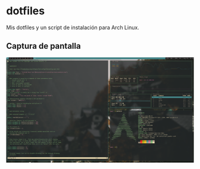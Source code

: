 # dotfiles
Mis dotfiles y un script de instalación para Arch Linux.
## Captura de pantalla
![](docs/img/Captura_de_pantalla.png)
